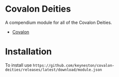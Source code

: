 # Covalon Deities

A compendium module for all of the Covalon Deities.

- [Covalon](https://discord.gg/bGrnWAHM)

# Installation

To install use `https://github.com/keyneston/covalon-deities/releases/latest/download/module.json`
